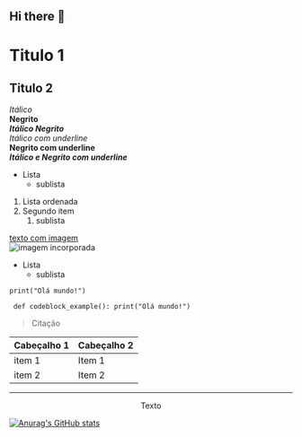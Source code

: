 ## Hi there 👋

# Titulo 1
## Titulo 2

*Itálico* <br>
**Negrito** <br>
***Itálico Negrito***<br>
_Itálico com underline_<br>
__Negrito com underline__<br>
___Itálico e Negrito com underline___<br>

- Lista 
  - sublista

1. Lista ordenada
2. Segundo item
   1. sublista

[texto com imagem](https://civitai.com/images/7087667) <br>
![imagem incorporada](https://portaldeamericana.com/wp-content/uploads/2019/04/Sol-Foto-Marcos-Santos.jpg)

* Lista
  + sublista

`print("Olá mundo!")`

``` def codeblock_example(): print("Olá mundo!")```

> Citação

| Cabeçalho 1| Cabeçalho 2|
| -----------| -----------|
| item 1     | Item 1     |
| item 2     | Item 2     |

---

<center>Texto</center>

[![Anurag's GitHub stats](https://github-readme-stats.vercel.app/api?username=anuraghazra)](https://github.com/anuraghazra/github-readme-stats)


<!--
**shsatobra/shsatobra** is a ✨ _special_ ✨ repository because its `README.md` (this file) appears on your GitHub profile.

Here are some ideas to get you started:

- 🔭 I’m currently working on ...
- 🌱 I’m currently learning ...
- 👯 I’m looking to collaborate on ...
- 🤔 I’m looking for help with ...
- 💬 Ask me about ...
- 📫 How to reach me: ...
- 😄 Pronouns: ...
- ⚡ Fun fact: ...
-->
